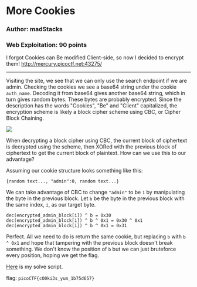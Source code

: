 # More Cookies
### Author: madStacks
### Web Exploitation: 90 points

I forgot Cookies can Be modified Client-side, so now I decided to encrypt them! http://mercury.picoctf.net:43275/

---

Visiting the site, we see that we can only use the search endpoint if we are admin. Checking the cookies we see a base64 string under the cookie `auth_name`. Decoding it from base64 gives another base64 string, which in turn gives random bytes. These bytes are probably encrypted. Since the description has the words "Cookies", "Be" and "Client" capitalized, the encryption scheme is likely a block cipher scheme using CBC, or Cipher Block Chaining.

![](https://user-images.githubusercontent.com/49169930/114278501-24054480-99fe-11eb-80b7-bb308933e1f0.png)

When decrypting a block cipher using CBC, the current block of ciphertext is decrypted using the scheme, then XORed with the previous block of ciphertext to get the current block of plaintext. How can we use this to our advantage?

Assuming our cookie structure looks something like this:

`{random text..., "admin":0, random text...}`

We can take advantage of CBC to change `"admin"` to be `1` by manipulating the byte in the previous block. Let `b` be the byte in the previous block with the same index, `i`, as our target byte. 

```
dec(encrypted_admin_block[i]) ^ b = 0x30
dec(encrypted_admin_block[i]) ^ b ^ 0x1 = 0x30 ^ 0x1
dec(encrypted_admin_block[i]) ^ b ^ 0x1 = 0x31
```

Perfect. All we need to do is return the same cookie, but replacing `b` with `b ^ 0x1` and hope that tampering with the previous block doesn't break something. We don't know the position of `b` but we can just bruteforce every position, hoping we get the flag.

[Here](morecookies.py) is my solve script.

flag: `picoCTF{cO0ki3s_yum_1b75d657}`
